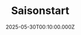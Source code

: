 ---
title: "Saisonstart"
date: 2025-05-30T00:10:00.000Z
description: Um 18 Uhr mit Grill und Musik
---
